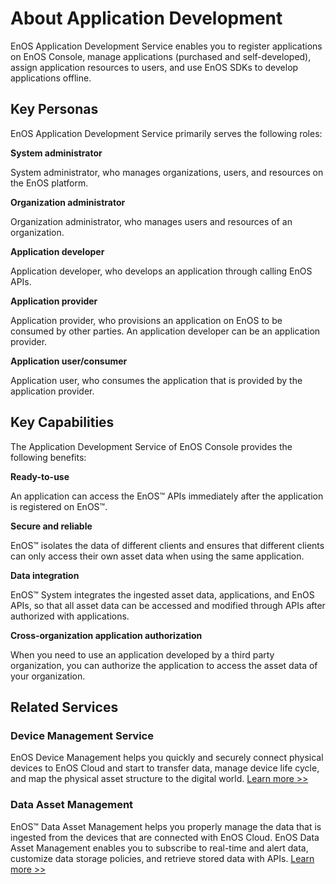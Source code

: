 # About Application Development

EnOS Application Development Service enables you to register applications on EnOS Console, manage applications (purchased and self-developed), assign application resources to users, and use EnOS SDKs to develop applications offline.

## Key Personas

EnOS Application Development Service primarily serves the following roles:

**System administrator**

System administrator, who manages organizations, users, and resources on the EnOS platform.

**Organization administrator**

Organization administrator, who manages users and resources of an organization.

**Application developer**

Application developer, who develops an application through calling EnOS APIs.

**Application provider**

Application provider, who provisions an application on EnOS to be consumed by other parties. An application developer can be an application provider.

**Application user/consumer**

Application user, who consumes the application that is provided by the application provider.



## Key Capabilities

The Application Development Service of EnOS Console provides the following benefits:

**Ready-to-use**

An application can access the EnOS™ APIs immediately after the application is registered on EnOS™.

**Secure and reliable**

EnOS™ isolates the data of different clients and ensures that different clients can only access their own asset data when using the same application.

**Data integration**

EnOS™ System integrates the ingested asset data, applications, and EnOS APIs, so that all asset data can be accessed and modified through APIs after authorized with applications.

**Cross-organization application authorization**

When you need to use an application developed by a third party organization, you can authorize the application to access the asset data of your organization.



## Related Services

### Device Management Service

EnOS Device Management helps you quickly and securely connect physical devices to EnOS Cloud and start to transfer data, manage device life cycle, and map the physical asset structure to the digital world. [Learn more >>](https://www.envisioniot.com/docs/device-connection/en/latest/device_management_overview.html)

### Data Asset Management

EnOS™ Data Asset Management helps you properly manage the data that is ingested from the devices that are connected with EnOS Cloud. EnOS Data Asset Management enables you to subscribe to real-time and alert data, customize data storage policies, and retrieve stored data with APIs. [Learn more >>](https://www.envisioniot.com/docs/data-asset/en/latest/data_asset_overview.html)